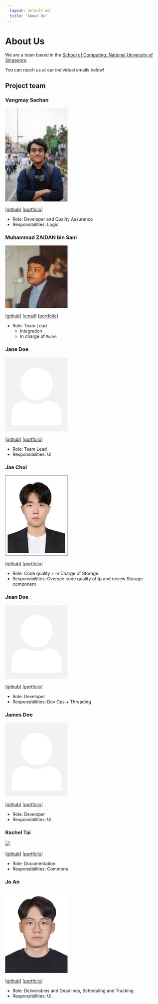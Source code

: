 ```yaml
---
  layout: default.md
  title: "About Us"
---
```


# About Us

We are a team based in the [School of Computing, National University of Singapore](http://www.comp.nus.edu.sg).

You can reach us at our individual emails below!

## Project team

### Vangmay Sachan

<img src="images/vangmay.png" width="200px">

[[github](https://github.com/vangmay)] [[portfolio](team/vangmay.md)]

* Role: Developer and Quality Assurance
* Responsibilities: Logic

### Muhammad ZAIDAN bin Sani

<img src="images/zaidansani.png" width="200px">

[[github](https://github.com/zaidansani)]
[[email](mailto:zaidan@u.nus.edu)]
[[portfolio](team/zaidansani.md)]

* Role: Team Lead
  * Integration
  * In charge of `Model`

### Jane Doe

<img src="images/johndoe.png" width="200px">

[[github](http://github.com/johndoe)]
[[portfolio](team/johndoe.md)]

* Role: Team Lead
* Responsibilities: UI

### Jae Choi

<img src="images/choiwab.png" width="200px">

[[github](http://github.com/choiwab)] [[portfolio](https://jaechoi.vercel.app/)]

* Role: Code quality + In Charge of Storage 
* Responsibilities: Oversee code quality of tp and review Storage component

### Jean Doe

<img src="images/johndoe.png" width="200px">

[[github](http://github.com/johndoe)]
[[portfolio](team/johndoe.md)]

* Role: Developer
* Responsibilities: Dev Ops + Threading

### James Doe

<img src="images/johndoe.png" width="200px">

[[github](http://github.com/johndoe)]
[[portfolio](team/johndoe.md)]

* Role: Developer
* Responsibilities: UI

### Rachel Tai

<img src="images/rxchell.png" width="200px">

[[github](https://github.com/rxchell)]
[[portfolio](team/rxchell.md)]

* Role: Documentation
* Responsibilities: Commons

### Jo An

<img src="images/jayjay19630.png" width="200px">

[[github](https://github.com/jayjay19630)]
[[portfolio](team/jayjay19630.md)]

* Role: Deliverables and Deadlines, Scheduling and Tracking
* Responsibilities: UI
